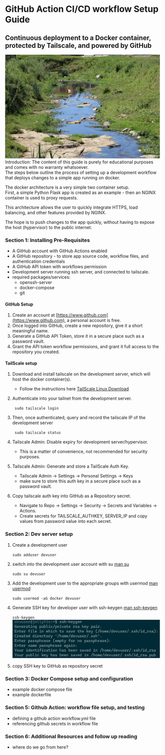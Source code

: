 # GitHub Action CI/CD workflow Setup Guide #
## Continuous deployment to a Docker container, protected by Tailscale, and powered by GitHub ##
![Let your development flow!](/docs/assets/flow.jpg "riverflow")
Introduction: The content of this guide is purely for educational purposes and comes with no warranty whatsoever.  
The steps below outline the process of setting up a development workflow that deploys changes to a simple app running on docker.  

The docker architecture is a very simple two container setup.   
First, a simple Python Flask app is created as an example - then an NGINX container is used to proxy requests.  

This architecture allows the user to quickly integrate HTTPS, load balancing, and other features provided by NGINX.  

The hope is to push changes to the app quickly, without having to expose the host (hypervisor) to the public internet.  


### Section 1: Installing Pre-Requisites ###
- A GitHub account with GitHub Actions enabled
- A GitHub repository - to store app source code, workflow files, and authentication credentials
- A GitHub API token with workflows permission
- Development server running ssh server, and connected to tailscale.  
- required packages/services:  
	- openssh-server  
	- docker-compose  
	- git


#### GitHub Setup ####
1. Create an account at [https://www.github.com](https://www.github.com), a personal account is free.
2. Once logged into GitHub, create a new repository, give it a short meaningful name.
3. Generate a GitHub API Token, store it in a secure place such as a password vault.
4. Grant the API token workflow permissions, and grant it full access to the repository you created.


#### TailScale setup ####
1. Download and install tailscale on the development server, which will host the docker container(s).
	- Follow the instructions here [TailScale Linux Download](https://tailscale.com/download/linux)
2. Authenticate into your tailnet from the development server.

	``` sudo tailscale login```

3. Then, once authenticated, query and record the tailscale IP of the development server

	``` sudo tailscale status```

4. Tailscale Admin: Disable expiry for development server/hypervisor.
	- This is a matter of convenience, not recommended for security purposes.
5. Tailscale Admin: Generate and store a TailScale Auth Key.
	- Tailscale Admin -> Settings -> Personal Settings -> Keys
	- make sure to store this auth key in a secure place such as a password vault.
6. Copy tailscale auth key into GitHub as a Repository secret.
	- Navigate to Repo -> Settings -> Security -> Secrets and Variables -> Actions.
	- Create secrets for TAILSCALE_AUTHKEY, SERVER_IP and copy values from password value into each secret.

### Section 2: Dev server setup ###
1. Create a development user
	
	```sudo adduser devuser```

2. switch into the development user account with su [man su](https://man7.org/linux/man-pages/man1/su.1.html)

	```sudo su devuser```
3. Add the development user to the appropriate groups with usermod [man usermod]()
	
	```sudo usermod -aG docker devuser```

4. Generate SSH key for developer user with ssh-keygen [man ssh-keygen](https://man7.org/linux/man-pages/man1/ssh-keygen.1.html)

	```ssh-keygen```
![ssh-keygen used to generate a new pub/priv key pair](/docs/assets/ssh-keygen1.png "ssh-keygen-results")
5. copy SSH key to GitHub as repository secret
 
### Section 3: Docker Compose setup and configuration ###
- example docker compose file  
- example dockerfile  

### Section 5: Github Action: workflow file setup, and testing ###
- defining a github action workflow.yml file  
- referencing github secrets in workflow file  

### Section 6: Additional Resources and follow up reading ###
- where do we go from here?  



